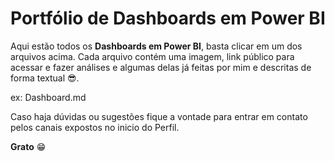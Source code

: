 # Portfólio de Dashboards em Power BI 
Aqui estão todos os **Dashboards em Power BI**, basta clicar em um dos arquivos acima. Cada arquivo contém uma imagem, link público para acessar e fazer análises e algumas delas já feitas por mim e descritas de forma textual 😎. 

ex: Dashboard.md  

Caso haja dúvidas ou sugestões fique a vontade para entrar em contato pelos canais expostos no inicio do Perfil. 


**Grato** 😁


 
